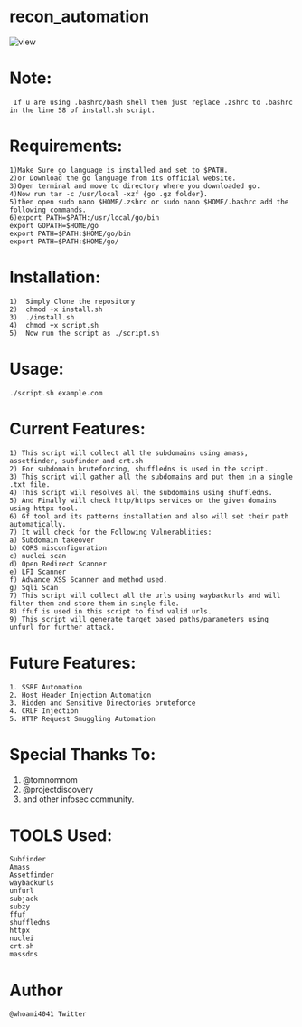 # recon_automation
![view](https://user-images.githubusercontent.com/82051128/114009556-ae259f80-987c-11eb-998c-6eb7765ffa8a.PNG)
# Note:
     If u are using .bashrc/bash shell then just replace .zshrc to .bashrc in the line 58 of install.sh script.
# Requirements:
    1)Make Sure go language is installed and set to $PATH.
    2)or Download the go language from its official website.
    3)Open terminal and move to directory where you downloaded go.
    4)Now run tar -c /usr/local -xzf {go .gz folder}.
    5)then open sudo nano $HOME/.zshrc or sudo nano $HOME/.bashrc add the following commands.
    6)export PATH=$PATH:/usr/local/go/bin 
    export GOPATH=$HOME/go   
    export PATH=$PATH:$HOME/go/bin 
    export PATH=$PATH:$HOME/go/  

# Installation:
    1)  Simply Clone the repository
    2)  chmod +x install.sh
    3)  ./install.sh
    4)  chmod +x script.sh
    5)  Now run the script as ./script.sh


# Usage:
    ./script.sh example.com

# Current Features:
    1) This script will collect all the subdomains using amass, assetfinder, subfinder and crt.sh
    2) For subdomain bruteforcing, shuffledns is used in the script.
    3) This script will gather all the subdomains and put them in a single .txt file.
    4) This script will resolves all the subdomains using shuffledns.
    5) And Finally will check http/https services on the given domains using httpx tool.
    6) Gf tool and its patterns installation and also will set their path automatically.
    7) It will check for the Following Vulnerablities:
    a) Subdomain takeover
    b) CORS misconfiguration
    c) nuclei scan
    d) Open Redirect Scanner
    e) LFI Scanner
    f) Advance XSS Scanner and method used.
    g) Sqli Scan
    7) This script will collect all the urls using waybackurls and will filter them and store them in single file.
    8) ffuf is used in this script to find valid urls.
    9) This script will generate target based paths/parameters using unfurl for further attack.

# Future Features:
    1. SSRF Automation
    2. Host Header Injection Automation
    3. Hidden and Sensitive Directories bruteforce
    4. CRLF Injection
    5. HTTP Request Smuggling Automation


# Special Thanks To:
1) @tomnomnom
2) @projectdiscovery
3) and other infosec community.

# TOOLS Used:
    Subfinder
    Amass
    Assetfinder
    waybackurls
    unfurl
    subjack
    subzy
    ffuf
    shuffledns
    httpx
    nuclei
    crt.sh
    massdns
    

# Author
    @whoami4041 Twitter
